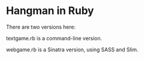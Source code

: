 # Hangman in Ruby

There are two versions here:

textgame.rb is a command-line version.

webgame.rb is a Sinatra version, using SASS and Slim.

